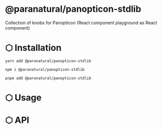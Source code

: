 # @paranatural/panopticon-stdlib

Collection of knobs for Panopticon (React component playground as React component)

# ⬡ Installation

```shell
yarn add @paranatural/panopticon-stdlib
```

```shell
npm i @paranatural/panopticon-stdlib
```

```shell
pnpm add @paranatural/panopticon-stdlib
```

# ⬡ Usage

# ⬡ API
